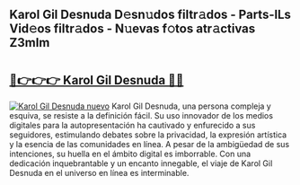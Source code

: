 ## Karol Gil Desnuda D𝚎sn𝚞dos filtr𝚊dos - Parts-lLs Vid𝚎os filtr𝚊dos - N𝚞evas f𝚘tos atr𝚊ctivas Z3mIm

# <h2><a href="http://mb2e9dg.tromn.icu/?c=Karol+Gil+Desnuda">🔗👉👉👉 Karol Gil Desnuda 🔗🔗</a></h2>

[![Karol Gil Desnuda nuevo](https://i.imgur.com/pEAQMta.gif)](http://mb2e9dg.tromn.icu/?c=Karol+Gil+Desnuda)
Karol Gil Desnuda, una persona compleja y esquiva, se resiste a la definición fácil. Su uso innovador de los medios digitales para la autopresentación ha cautivado y enfurecido a sus seguidores, estimulando debates sobre la privacidad, la expresión artística y la esencia de las comunidades en línea. A pesar de la ambigüedad de sus intenciones, su huella en el ámbito digital es imborrable. Con una dedicación inquebrantable y un encanto innegable, el viaje de Karol Gil Desnuda en el universo en línea es interminable.
